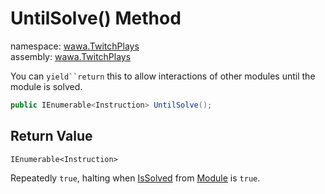 # UntilSolve\(\) Method

namespace: [wawa\.TwitchPlays](../../wawa.TwitchPlays.md)<br />
assembly: [wawa\.TwitchPlays](../../../wawa.TwitchPlays.md)

You can `yield``return` this to
allow interactions of other modules until the module is solved\.

```csharp
public IEnumerable<Instruction> UntilSolve();
```

## Return Value

`IEnumerable<Instruction>`

Repeatedly `true`, halting when [IsSolved](../../../wawa.Modules/wawa.Modules/State/IsSolved.md)
from [Module](../../../wawa.TwitchPlays/wawa.TwitchPlays/Twitch\`1/Module.md) is `true`\.

